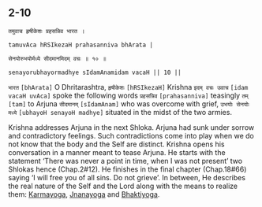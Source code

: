 ## 2-10


```shloka-sa
तमुवाच हृषीकेशः प्रहसन्निव भारत ।
```
```shloka-sa-hk
tamuvAca hRSIkezaH prahasanniva bhArata |
```
```shloka-sa
सेनयोरुभयोर्मध्ये सीदमानमिदम् वचः ॥ १० ॥
```
```shloka-sa-hk
senayorubhayormadhye sIdamAnamidam vacaH || 10 ||
```

`भारत` `[bhArata]` O Dhritarashtra, `हृषीकेशः` `[hRSIkezaH]` Krishna `इदम् वचः उवाच` `[idam vacaH uvAca]` spoke the following words `प्रहसन्निव` `[prahasanniva]` teasingly `तम्` `[tam]` to Arjuna `सीदमानम्` `[sIdamAnam]` who was overcome with grief, `उभयोः सेनयोः मध्ये` `[ubhayoH senayoH madhye]` situated in the midst of the two armies.

Krishna addresses Arjuna in the next Shloka. Arjuna had sunk under sorrow and contradictory feelings. Such contradictions come into play when we do not know that the body and the Self are distinct. 
Krishna opens his conversation in a manner meant to tease Arjuna. He starts with the statement ‘There was never a point in time, when I was not present’ two Shlokas hence (Chap.2#12). He finishes in the final chapter (Chap.18#66) saying ‘I will free you of all sins. Do not grieve’.
In between, He describes the real nature of the Self and the Lord along with the means to realize them: [Karmayoga](karmayOga_a_defn), [Jnanayoga](jnAnayOga_a_defn) and [Bhaktiyoga](bhakti_a_defn).

